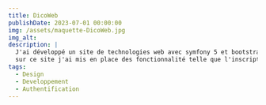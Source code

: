```yaml
---
title: DicoWeb
publishDate: 2023-07-01 00:00:00
img: /assets/maquette-DicoWeb.jpg
img_alt:
description: |
  J'ai développé un site de technologies web avec symfony 5 et bootstrap, 
  sur ce site j'ai mis en place des fonctionnalité telle que l'inscription, l'autentification, la reinitialisation du mote de passe ainsi qu'un formulaire de demande de devenir Admin.
tags:
  - Design
  - Developpement
  - Authentification
---
```


